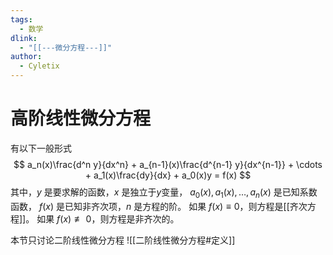 ```yaml
---
tags:
  - 数学
dlink:
  - "[[---微分方程---]]"
author:
  - Cyletix
---
```

# 高阶线性微分方程
有以下一般形式
$$ a_n(x)\frac{d^n y}{dx^n} + a_{n-1}(x)\frac{d^{n-1} y}{dx^{n-1}} + \cdots + a_1(x)\frac{dy}{dx} + a_0(x)y = f(x) $$
其中，$y$ 是要求解的函数，$x$ 是独立于$y$变量，
$a_0(x), a_1(x), \ldots, a_n(x)$ 是已知系数函数，
$f(x)$ 是已知非齐次项，$n$ 是方程的阶。
如果 ${} f(x) \equiv 0$，则方程是[[齐次方程]]。
如果 ${} f(x) \not\equiv 0$，则方程是非齐次的。

本节只讨论二阶线性微分方程
![[二阶线性微分方程#定义]]
